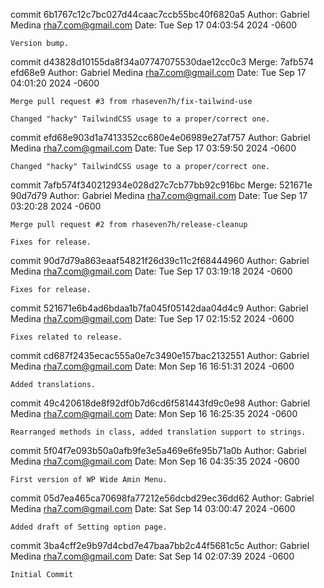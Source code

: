 commit 6b1767c12c7bc027d44caac7ccb55bc40f6820a5
Author: Gabriel Medina <rha7.com@gmail.com>
Date:   Tue Sep 17 04:03:54 2024 -0600

    Version bump.

commit d43828d10155da8f34a07747075530dae12cc0c3
Merge: 7afb574 efd68e9
Author: Gabriel Medina <rha7.com@gmail.com>
Date:   Tue Sep 17 04:01:20 2024 -0600

    Merge pull request #3 from rhaseven7h/fix-tailwind-use
    
    Changed "hacky" TailwindCSS usage to a proper/correct one.

commit efd68e903d1a7413352cc680e4e06989e27af757
Author: Gabriel Medina <rha7.com@gmail.com>
Date:   Tue Sep 17 03:59:50 2024 -0600

    Changed "hacky" TailwindCSS usage to a proper/correct one.

commit 7afb574f340212934e028d27c7cb77bb92c916bc
Merge: 521671e 90d7d79
Author: Gabriel Medina <rha7.com@gmail.com>
Date:   Tue Sep 17 03:20:28 2024 -0600

    Merge pull request #2 from rhaseven7h/release-cleanup
    
    Fixes for release.

commit 90d7d79a863eaaf54821f26d39c11c2f68444960
Author: Gabriel Medina <rha7.com@gmail.com>
Date:   Tue Sep 17 03:19:18 2024 -0600

    Fixes for release.

commit 521671e6b4ad6bdaa1b7fa045f05142daa04d4c9
Author: Gabriel Medina <rha7.com@gmail.com>
Date:   Tue Sep 17 02:15:52 2024 -0600

    Fixes related to release.

commit cd687f2435ecac555a0e7c3490e157bac2132551
Author: Gabriel Medina <rha7.com@gmail.com>
Date:   Mon Sep 16 16:51:31 2024 -0600

    Added translations.

commit 49c420618de8f92df0b7d6cd6f581443fd9c0e98
Author: Gabriel Medina <rha7.com@gmail.com>
Date:   Mon Sep 16 16:25:35 2024 -0600

    Rearranged methods in class, added translation support to strings.

commit 5f04f7e093b50a0afb9fe3e5a469e6fe95b71a0b
Author: Gabriel Medina <rha7.com@gmail.com>
Date:   Mon Sep 16 04:35:35 2024 -0600

    First version of WP Wide Amin Menu.

commit 05d7ea465ca70698fa77212e56dcbd29ec36dd62
Author: Gabriel Medina <rha7.com@gmail.com>
Date:   Sat Sep 14 03:00:47 2024 -0600

    Added draft of Setting option page.

commit 3ba4cff2e9b97d4cbd7e47baa7bb2c44f5681c5c
Author: Gabriel Medina <rha7.com@gmail.com>
Date:   Sat Sep 14 02:07:39 2024 -0600

    Initial Commit
